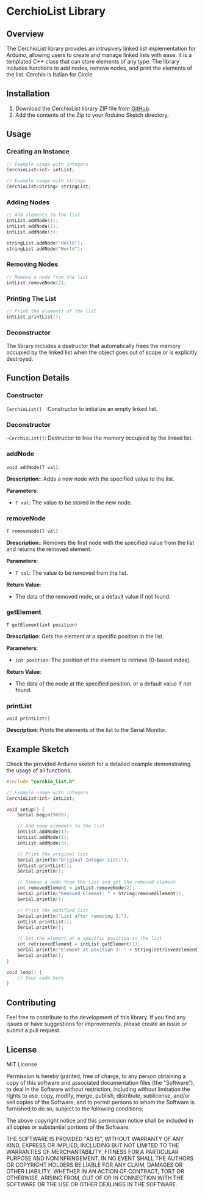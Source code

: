 # CerchioList Library

## Overview

The CerchioList library provides an intrusively linked list implementation for Arduino, allowing users to create and manage linked lists with ease. It is a templated C++ class that can store elements of any type. The library includes functions to add nodes, remove nodes, and print the elements of the list.  Cerchio is Italian for Circle

## Installation

1. Download the CerchioList library ZIP file from [GitHub](https://github.com/adamjvr/cerchio-list).
2. Add the contents of the Zip to your Arduino Sketch directory.

## Usage

### Creating an Instance

```cpp
// Example usage with integers
CerchioList<int> intList;

// Example usage with strings
CerchioList<String> stringList;
```

### Adding Nodes
```cpp
// Add elements to the list
intList.addNode(1);
intList.addNode(2);
intList.addNode(3);

stringList.addNode("Hello");
stringList.addNode("World");

```

### Removing Nodes
```cpp
// Remove a node from the list
intList.removeNode(2);
```

### Printing The List

```cpp
// Print the elements of the list
intList.printList();
```

### Deconstructor
The library includes a destructor that automatically frees the memory occupied by the linked list when the object goes out of scope or is explicitly destroyed.

## Function Details

### Constructor 
`CerchioList() ` :Constructor to initialize an empty linked list.



### Deconstructor
`~CerchioList()`: Destructor to free the memory occupied by the linked list.



### addNode
`void addNode(T val)`.

**Drescription**:: Adds a new node with the specified value to the list.

**Parameters**:
-  `T val`: The value to be stored in the new node.


### removeNode
`T removeNode(T val)`

**Drescription**:: Removes the first node with the specified value from the list and returns the removed element.

**Parameters**:
- `T val`: The value to be removed from the list.


**Return Value**:
 - The data of the removed node, or a default value if not found.


 ### getElement
 `T getElement(int position)`

 **Drescription**: Gets the element at a specific position in the list.

**Parameters**: 
- `int position`: The position of the element to retrieve (0-based index).

**Return Value**:
- The data of the node at the specified position, or a default value if not found.

### printList
`void printList()`

**Description**: Prints the elements of the list to the Serial Monitor.


## Example Sketch

Check the provided Arduino sketch for a detailed example demonstrating the usage of all functions.

```cpp
#include "cerchio_list.h"

// Example usage with integers
CerchioList<int> intList;

void setup() {
    Serial.begin(9600);

    // Add some elements to the list
    intList.addNode(1);
    intList.addNode(2);
    intList.addNode(3);

    // Print the original list
    Serial.println("Original Integer List:");
    intList.printList();
    Serial.println();

    // Remove a node from the list and get the removed element
    int removedElement = intList.removeNode(2);
    Serial.println("Removed Element: " + String(removedElement));
    Serial.println();

    // Print the modified list
    Serial.println("List after removing 2:");
    intList.printList();
    Serial.println();

    // Get the element at a specific position in the list
    int retrievedElement = intList.getElement(1);
    Serial.println("Element at position 1: " + String(retrievedElement));
    Serial.println();
}

void loop() {
    // Your code here
}
```

## Contributing

Feel free to contribute to the development of this library. If you find any issues or have suggestions for improvements, please create an issue or submit a pull request.

## License

MIT License

Permission is hereby granted, free of charge, to any person obtaining a copy
of this software and associated documentation files (the "Software"), to deal
in the Software without restriction, including without limitation the rights
to use, copy, modify, merge, publish, distribute, sublicense, and/or sell
copies of the Software, and to permit persons to whom the Software is
furnished to do so, subject to the following conditions:

The above copyright notice and this permission notice shall be included in all
copies or substantial portions of the Software.

THE SOFTWARE IS PROVIDED "AS IS", WITHOUT WARRANTY OF ANY KIND, EXPRESS OR
IMPLIED, INCLUDING BUT NOT LIMITED TO THE WARRANTIES OF MERCHANTABILITY,
FITNESS FOR A PARTICULAR PURPOSE AND NONINFRINGEMENT. IN NO EVENT SHALL THE
AUTHORS OR COPYRIGHT HOLDERS BE LIABLE FOR ANY CLAIM, DAMAGES OR OTHER
LIABILITY, WHETHER IN AN ACTION OF CONTRACT, TORT OR OTHERWISE, ARISING FROM,
OUT OF OR IN CONNECTION WITH THE SOFTWARE OR THE USE OR OTHER DEALINGS IN THE
SOFTWARE.